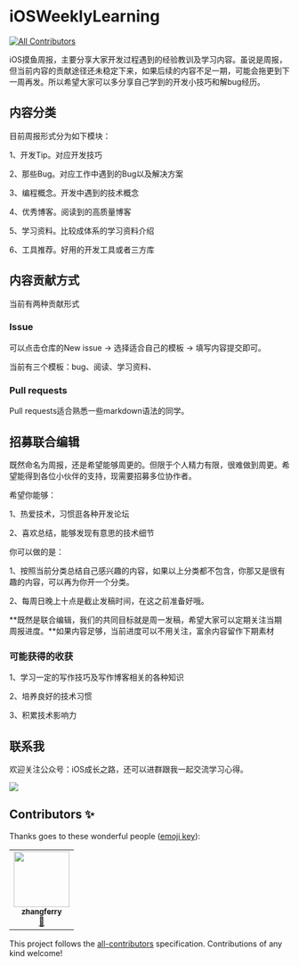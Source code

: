# iOSWeeklyLearning
<!-- ALL-CONTRIBUTORS-BADGE:START - Do not remove or modify this section -->
[![All Contributors](https://img.shields.io/badge/all_contributors-1-orange.svg?style=flat-square)](#contributors-)
<!-- ALL-CONTRIBUTORS-BADGE:END -->
iOS摸鱼周报，主要分享大家开发过程遇到的经验教训及学习内容。虽说是周报，但当前内容的贡献途径还未稳定下来，如果后续的内容不足一期，可能会拖更到下一周再发。所以希望大家可以多分享自己学到的开发小技巧和解bug经历。

## 内容分类

目前周报形式分为如下模块：

1、开发Tip。对应开发技巧

2、那些Bug。对应工作中遇到的Bug以及解决方案

3、编程概念。开发中遇到的技术概念

4、优秀博客。阅读到的高质量博客

5、学习资料。比较成体系的学习资料介绍

6、工具推荐。好用的开发工具或者三方库

## 内容贡献方式

当前有两种贡献形式

### Issue

可以点击仓库的New issue -> 选择适合自己的模板 -> 填写内容提交即可。

当前有三个模板：bug、阅读、学习资料、

### Pull requests

Pull requests适合熟悉一些markdown语法的同学。

## 招募联合编辑

既然命名为周报，还是希望能够周更的。但限于个人精力有限，很难做到周更。希望能得到各位小伙伴的支持，现需要招募多位协作者。

希望你能够：

1、热爱技术，习惯逛各种开发论坛

2、喜欢总结，能够发现有意思的技术细节

你可以做的是：

1、按照当前分类总结自己感兴趣的内容，如果以上分类都不包含，你那又是很有趣的内容，可以再为你开一个分类。

2、每周日晚上十点是截止发稿时间，在这之前准备好哦。

**既然是联合编辑，我们的共同目标就是周一发稿，希望大家可以定期关注当期周报进度。**如果内容足够，当前进度可以不用关注，富余内容留作下期素材

### 可能获得的收获

1、学习一定的写作技巧及写作博客相关的各种知识

2、培养良好的技术习惯

3、积累技术影响力

## 联系我

欢迎关注公众号：iOS成长之路，还可以进群跟我一起交流学习心得。

![](https://gitee.com/zhangferry/Images/raw/master/gitee/wechat_official.png)

## Contributors ✨

Thanks goes to these wonderful people ([emoji key](https://allcontributors.org/docs/en/emoji-key)):

<!-- ALL-CONTRIBUTORS-LIST:START - Do not remove or modify this section -->
<!-- prettier-ignore-start -->
<!-- markdownlint-disable -->
<table>
  <tr>
    <td align="center"><a href="https://github.com/zhangferry"><img src="https://avatars.githubusercontent.com/u/13702445?v=4?s=100" width="100px;" alt=""/><br /><sub><b>zhangferry</b></sub></a><br /><a href="https://github.com/zhangferry/iOSWeeklyLearning/commits?author=zhangferry" title="Documentation">📖</a></td>
  </tr>
</table>

<!-- markdownlint-restore -->
<!-- prettier-ignore-end -->

<!-- ALL-CONTRIBUTORS-LIST:END -->

This project follows the [all-contributors](https://github.com/all-contributors/all-contributors) specification. Contributions of any kind welcome!